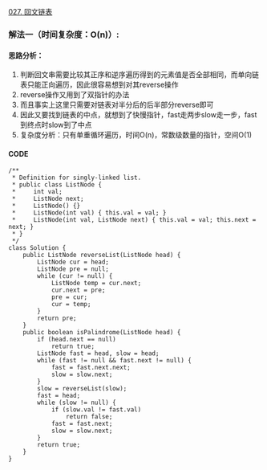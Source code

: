 [027. 回文链表](https://leetcode.cn/problems/aMhZSa/)
### 解法一（时间复杂度：O(n)）:
#### 思路分析：
1. 判断回文串需要比较其正序和逆序遍历得到的元素值是否全部相同，而单向链表只能正向遍历，因此很容易想到对其reverse操作
2. reverse操作又用到了双指针的办法
3. 而且事实上这里只需要对链表对半分后的后半部分reverse即可
4. 因此又要找到链表的中点，就想到了快慢指针，fast走两步slow走一步，fast到终点时slow到了中点
5. 复杂度分析：只有单重循环遍历，时间O(n)，常数级数量的指针，空间O(1)
#### CODE
```
/**
 * Definition for singly-linked list.
 * public class ListNode {
 *     int val;
 *     ListNode next;
 *     ListNode() {}
 *     ListNode(int val) { this.val = val; }
 *     ListNode(int val, ListNode next) { this.val = val; this.next = next; }
 * }
 */
class Solution {
    public ListNode reverseList(ListNode head) {
        ListNode cur = head;
        ListNode pre = null;
        while (cur != null) {
            ListNode temp = cur.next;
            cur.next = pre;
            pre = cur;
            cur = temp;
        }
        return pre;
    }
    public boolean isPalindrome(ListNode head) {
        if (head.next == null)
            return true;
        ListNode fast = head, slow = head;
        while (fast != null && fast.next != null) {
            fast = fast.next.next;
            slow = slow.next;
        }
        slow = reverseList(slow);
        fast = head;
        while (slow != null) {
            if (slow.val != fast.val)
                return false;
            fast = fast.next;
            slow = slow.next;
        }
        return true;
    }
}
```
